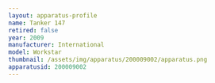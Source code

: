 ```yaml
---
layout: apparatus-profile
name: Tanker 147
retired: false
year: 2009
manufacturer: International
model: Workstar
thumbnail: /assets/img/apparatus/200009002/apparatus.png
apparatusid: 200009002
---
```


